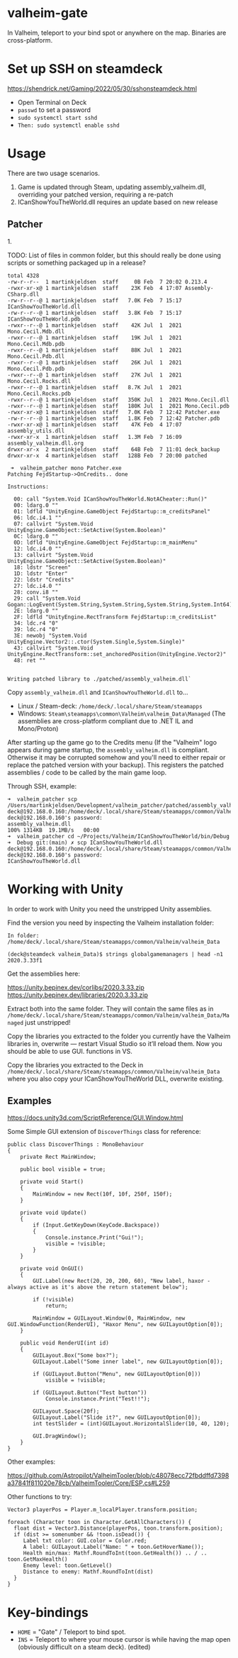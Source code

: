 # valheim-gate
In Valheim, teleport to your bind spot or anywhere on the map. Binaries are cross-platform.

# Set up SSH on steamdeck
https://shendrick.net/Gaming/2022/05/30/sshonsteamdeck.html

* Open Terminal on Deck
* `passwd` to set a password
* `sudo systemctl start sshd`
* `Then: sudo systemctl enable sshd`

# Usage

There are two usage scenarios.
1. Game is updated through Steam, updating assembly_valheim.dll, overriding your patched version, requiring a re-patch
2. ICanShowYouTheWorld.dll requires an update based on new release

<more here>
  
## Patcher
<Create scripts to do all this automatically. Create Patched folder. setup.sh>
  1.
  
TODO:  List of files in common folder, but this should really be done using scripts or something packaged up in a release?
  
  ```
  total 4328
-rw-r--r--  1 martinkjeldsen  staff     0B Feb  7 20:02 0.213.4
-rwxr-xr-x@ 1 martinkjeldsen  staff    23K Feb  4 17:07 Assembly-CSharp.dll
-rw-r--r--@ 1 martinkjeldsen  staff   7.0K Feb  7 15:17 ICanShowYouTheWorld.dll
-rw-r--r--@ 1 martinkjeldsen  staff   3.8K Feb  7 15:17 ICanShowYouTheWorld.pdb
-rwxr--r--@ 1 martinkjeldsen  staff    42K Jul  1  2021 Mono.Cecil.Mdb.dll
-rwxr--r--@ 1 martinkjeldsen  staff    19K Jul  1  2021 Mono.Cecil.Mdb.pdb
-rwxr--r--@ 1 martinkjeldsen  staff    88K Jul  1  2021 Mono.Cecil.Pdb.dll
-rwxr--r--@ 1 martinkjeldsen  staff    26K Jul  1  2021 Mono.Cecil.Pdb.pdb
-rwxr--r--@ 1 martinkjeldsen  staff    27K Jul  1  2021 Mono.Cecil.Rocks.dll
-rwxr--r--@ 1 martinkjeldsen  staff   8.7K Jul  1  2021 Mono.Cecil.Rocks.pdb
-rwxr--r--@ 1 martinkjeldsen  staff   350K Jul  1  2021 Mono.Cecil.dll
-rwxr--r--@ 1 martinkjeldsen  staff   180K Jul  1  2021 Mono.Cecil.pdb
-rwxr-xr-x@ 1 martinkjeldsen  staff   7.0K Feb  7 12:42 Patcher.exe
-rw-r--r--@ 1 martinkjeldsen  staff   1.8K Feb  7 12:42 Patcher.pdb
-rwxr-xr-x@ 1 martinkjeldsen  staff    47K Feb  4 17:07 assembly_utils.dll
-rwxr-xr-x  1 martinkjeldsen  staff   1.3M Feb  7 16:09 assembly_valheim.dll.org
drwxr-xr-x  2 martinkjeldsen  staff    64B Feb  7 11:01 deck_backup
drwxr-xr-x  4 martinkjeldsen  staff   128B Feb  7 20:00 patched
```
  

  ```
   ➜  valheim_patcher mono Patcher.exe
Patching FejdStartup->OnCredits.. done

Instructions:

	00: call "System.Void ICanShowYouTheWorld.NotACheater::Run()"
	00: ldarg.0 ""
	01: ldfld "UnityEngine.GameObject FejdStartup::m_creditsPanel"
	06: ldc.i4.1 ""
	07: callvirt "System.Void UnityEngine.GameObject::SetActive(System.Boolean)"
	0C: ldarg.0 ""
	0D: ldfld "UnityEngine.GameObject FejdStartup::m_mainMenu"
	12: ldc.i4.0 ""
	13: callvirt "System.Void UnityEngine.GameObject::SetActive(System.Boolean)"
	18: ldstr "Screen"
	1D: ldstr "Enter"
	22: ldstr "Credits"
	27: ldc.i4.0 ""
	28: conv.i8 ""
	29: call "System.Void Gogan::LogEvent(System.String,System.String,System.String,System.Int64)"
	2E: ldarg.0 ""
	2F: ldfld "UnityEngine.RectTransform FejdStartup::m_creditsList"
	34: ldc.r4 "0"
	39: ldc.r4 "0"
	3E: newobj "System.Void UnityEngine.Vector2::.ctor(System.Single,System.Single)"
	43: callvirt "System.Void UnityEngine.RectTransform::set_anchoredPosition(UnityEngine.Vector2)"
	48: ret ""


Writing patched library to ./patched/assembly_valheim.dll`
```
   
Copy `assembly_valheim.dll` and `ICanShowYouTheWorld.dll` to...

- Linux / Steam-deck:  `/home/deck/.local/share/Steam/steamapps`
- Windows:  `Steam\steamapps\common\Valheim\valheim_Data\Managed` 
(The assemblies are cross-platform compliant due to .NET IL and Mono/Proton)

After starting up the game go to the  Credits menu (If  the "Valheim" logo appears during game startup, the `assembly_valheim.dll` is compliant. Otherwise it may be corrupted somehow and you'll need to either repair or replace the patched version with your backup). This registers the patched assemblies / code to be called by the main game loop.

Through SSH, example:
```
➜  valheim_patcher scp /Users/martinkjeldsen/Development/valheim_patcher/patched/assembly_valheim.dll deck@192.168.0.160:/home/deck/.local/share/Steam/steamapps/common/Valheim/valheim_Data/Managed/
deck@192.168.0.160's password: 
assembly_valheim.dll                                                                  100% 1314KB  19.1MB/s   00:00    
➜  valheim_patcher cd ~/Projects/Valheim/ICanShowYouTheWorld/bin/Debug 
➜  Debug git:(main) ✗ scp ICanShowYouTheWorld.dll deck@192.168.0.160:/home/deck/.local/share/Steam/steamapps/common/Valheim/valheim_Data/Managed/                                          
deck@192.168.0.160's password: 
ICanShowYouTheWorld.dll       
```

# Working with Unity

In order to work with Unity you need the unstripped Unity assemblies.

Find the version you need by inspecting the Valheim installation folder:

```
In folder: /home/deck/.local/share/Steam/steamapps/common/Valheim/valheim_Data

(deck@steamdeck valheim_Data)$ strings globalgamemanagers | head -n1
2020.3.33f1
```

Get the assemblies here:

https://unity.bepinex.dev/corlibs/2020.3.33.zip
https://unity.bepinex.dev/libraries/2020.3.33.zip

Extract both into the same folder. They will contain the same files as in `/home/deck/.local/share/Steam/steamapps/common/Valheim/valheim_Data/Managed` just unstripped!

Copy the libraries you extracted to the folder you currently have the Valheim libraries in, overwrite — restart Visual Studio so it’ll reload them. Now you should be able to use GUI. functions in VS.

Copy the libraries you extracted to the Deck in `/home/deck/.local/share/Steam/steamapps/common/Valheim/valheim_Data` where you also copy your ICanShowYouTheWorld DLL, overwrite existing.

## Examples

https://docs.unity3d.com/ScriptReference/GUI.Window.html

Some Simple GUI extension of `DiscoverThings` class for reference:

```
public class DiscoverThings : MonoBehaviour
{
	private Rect MainWindow;

	public bool visible = true;

	private void Start()
	{
		MainWindow = new Rect(10f, 10f, 250f, 150f);
	}

	private void Update()
	{
		if (Input.GetKeyDown(KeyCode.Backspace))
		{
			Console.instance.Print("Gui!");
			visible = !visible;
		}
	}

	private void OnGUI()
	{
		GUI.Label(new Rect(20, 20, 200, 60), "New label, haxor - always active as it's above the return statement below");

		if (!visible)
			return;

		MainWindow = GUILayout.Window(0, MainWindow, new GUI.WindowFunction(RenderUI), "Haxor Menu", new GUILayoutOption[0]);
	}

	public void RenderUI(int id)
	{
		GUILayout.Box("Some box?");
		GUILayout.Label("Some inner label", new GUILayoutOption[0]);

		if (GUILayout.Button("Menu", new GUILayoutOption[0]))
			visible = !visible;

		if (GUILayout.Button("Test button"))
			Console.instance.Print("Test!!");

		GUILayout.Space(20f);
		GUILayout.Label("Slide it?", new GUILayoutOption[0]);
		int testSlider = (int)GUILayout.HorizontalSlider(10, 40, 120);

		GUI.DragWindow();
	}
}
```

Other examples:

https://github.com/Astropilot/ValheimTooler/blob/c48078ecc72fbddffd7398a37841f811020e78cb/ValheimTooler/Core/ESP.cs#L259

Other functions to try:

```
Vector3 playerPos = Player.m_localPlayer.transform.position;

foreach (Character toon in Character.GetAllCharacters()) {
  float dist = Vector3.Distance(playerPos, toon.transform.position);
  if (dist >= somenumber && !toon.isDead()) {
     Label txt color: GUI.color = Color.red;
     A label: GUILayout.Label("Name: " + toon.GetHoverName());
     Health min/max: Mathf.RoundToInt(toon.GetHealth()) .. / .. toon.GetMaxHealth()
     Enemy level: toon.GetLevel()
     Distance to enemy: Mathf.RoundToInt(dist)
  }
}
```

# Key-bindings

- `HOME` =  "Gate" / Teleport to bind spot.
- `INS`   = Teleport to where your mouse cursor is while having the map open (obviously difficult on a steam deck). (edited)

<screenshots>
